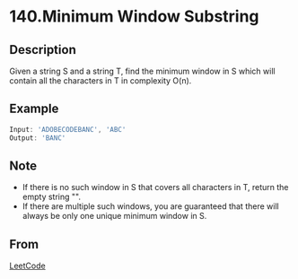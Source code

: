# 140.Minimum Window Substring

## Description

Given a string S and a string T, find the minimum window in S which will contain all the characters in T in complexity O(n).

## Example

```javascript
Input: 'ADOBECODEBANC', 'ABC'
Output: 'BANC'
```

## Note

* If there is no such window in S that covers all characters in T, return the empty string "".
* If there are multiple such windows, you are guaranteed that there will always be only one unique minimum window in S.

## From

[LeetCode](https://leetcode.com/problems/minimum-window-substring)
